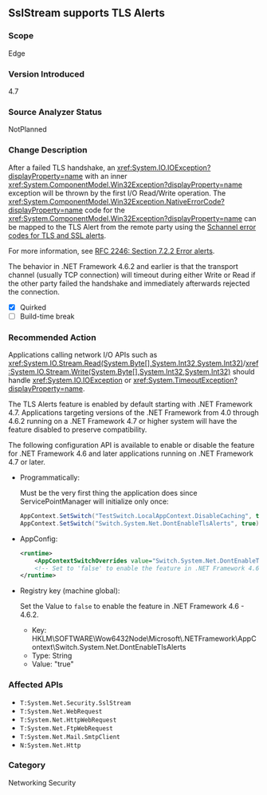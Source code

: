 ## SslStream supports TLS Alerts

### Scope
Edge

### Version Introduced
4.7

### Source Analyzer Status
NotPlanned

### Change Description

After a failed TLS handshake, an
<xref:System.IO.IOException?displayProperty=name> with an inner
<xref:System.ComponentModel.Win32Exception?displayProperty=name> exception will
be thrown by the first I/O Read/Write operation. The
<xref:System.ComponentModel.Win32Exception.NativeErrorCode?displayProperty=name>
code for the <xref:System.ComponentModel.Win32Exception?displayProperty=name>
can be mapped to the TLS Alert from the remote party using the
[Schannel error codes for TLS and SSL alerts](https://docs.microsoft.com/windows/desktop/SecAuthN/schannel-error-codes-for-tls-and-ssl-alerts). 

For more information, see
[RFC 2246: Section 7.2.2 Error alerts](https://tools.ietf.org/html/rfc2246#section-7.2.2). <br/>

The behavior in .NET Framework 4.6.2 and earlier is that the transport channel (usually TCP
connection) will timeout during either Write or Read if the other party failed
the handshake and immediately afterwards rejected the connection.

- [x] Quirked
- [ ] Build-time break

### Recommended Action

Applications calling network I/O APIs such as <xref:System.IO.Stream.Read(System.Byte[],System.Int32,System.Int32)>/<xref:System.IO.Stream.Write(System.Byte[],System.Int32,System.Int32)>
should handle <xref:System.IO.IOException> or
<xref:System.TimeoutException?displayProperty=name>.<br/>

The TLS Alerts feature is enabled by default starting with .NET Framework 4.7.
Applications targeting versions of the .NET Framework from 4.0 through 4.6.2 running on a .NET Framework 4.7 or higher
system will have the feature disabled to preserve compatibility. <br/>

The following configuration API is available to enable or disable the feature
for .NET Framework 4.6 and later applications running on .NET Framework 4.7 or later.

- Programmatically:

	Must be the very first thing the application does since ServicePointManager will initialize only once:
    
    ```csharp
    AppContext.SetSwitch("TestSwitch.LocalAppContext.DisableCaching", true);
    AppContext.SetSwitch("Switch.System.Net.DontEnableTlsAlerts", true); // Set to 'false' to enable the feature in .NET Framework 4.6 - 4.6.2.
    ```

- AppConfig:

    ```xml
    <runtime>
        <AppContextSwitchOverrides value="Switch.System.Net.DontEnableTlsAlerts=true"/>
        <!-- Set to 'false' to enable the feature in .NET Framework 4.6 - 4.6.2. -->
    </runtime>
    ```

- Registry key (machine global):

   Set the Value to `false` to enable the feature in .NET Framework 4.6 - 4.6.2.

     - Key: HKLM\SOFTWARE\Wow6432Node\Microsoft\\.NETFramework\AppContext\Switch.System.Net.DontEnableTlsAlerts
     - Type: String
     - Value: "true"

### Affected APIs
* `T:System.Net.Security.SslStream`
* `T:System.Net.WebRequest`
* `T:System.Net.HttpWebRequest`
* `T:System.Net.FtpWebRequest`
* `T:System.Net.Mail.SmtpClient`
* `N:System.Net.Http`

### Category
Networking
Security

<!--
    Bug 274590:SslStream TLS Alerts implementation
-->

<!-- breaking change id: 181 -->
